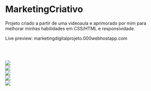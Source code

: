 # MarketingCriativo
Projeto criado a partir de uma videoaula e aprimorado por mim para melhorar minhas habilidades em CSS/HTML e responsividade.

Live preview: marketingdigitalprojeto.000webhostapp.com

<br><br>


<img src="https://i.imgur.com/yKNJV9m.png">
<br>
<img src="https://i.imgur.com/vT1KI5s.png">
<br>
<img src="https://i.imgur.com/61BXNBd.png">
<br>
<img src="https://i.imgur.com/VGrnOSp.png">
<br>
<img src="https://i.imgur.com/Y7JYFZR.png">
